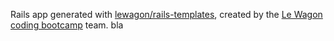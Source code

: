 Rails app generated with [lewagon/rails-templates](https://github.com/lewagon/rails-templates), created by the [Le Wagon coding bootcamp](https://www.lewagon.com) team.
bla

